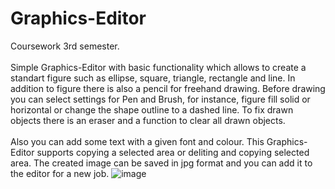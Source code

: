 # Graphics-Editor
Coursework 3rd semester. <br /><br />
Simple Graphics-Editor with basic functionality which allows to create a standart figure such as ellipse, square, triangle, rectangle and line. 
In addition to figure there is also a pencil for freehand drawing. 
Before drawing you can select settings for Pen and Brush, for instance, figure fill solid or horizontal or change the shape outline to a dashed line. To fix drawn objects there is an eraser and a function to clear all drawn objects. <br /><br />
Also you can add some text with a given font and colour. 
This Graphics-Editor supports copying a selected area or deliting and copying selected area.
The created image can be saved in jpg format and you can add it to the editor for a new job.
![image](https://user-images.githubusercontent.com/93132788/236667337-169db245-0f1b-4293-90ae-7e66fefdb15d.png)

